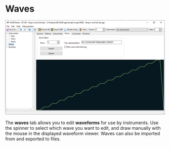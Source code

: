 # Waves

![Screenshot of the waves tab](../../img/wave_tab.png)

The **waves** tab allows you to edit **waveforms** for use by instruments.
Use the spinner to select which wave you want to edit, and draw manually with the mouse in the displayed waveform viewer.
Waves can also be imported from and exported to files.
